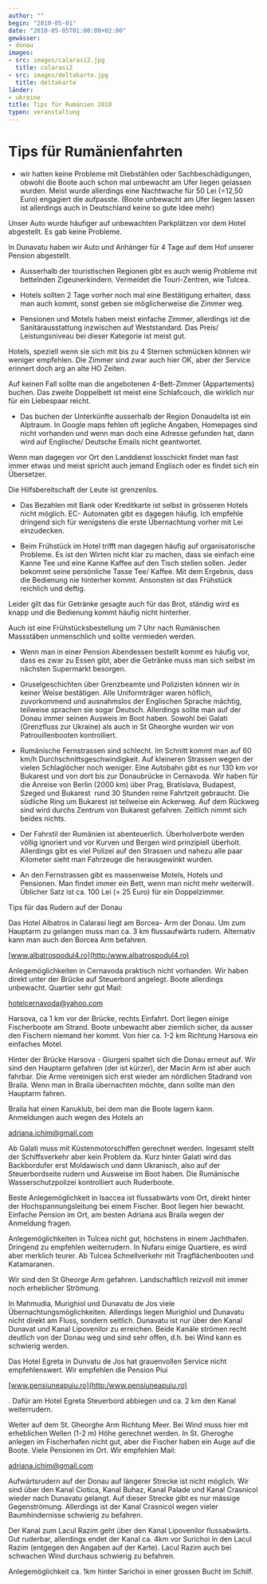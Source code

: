 ```yaml
---
author: ""
begin: "2010-05-01"
date: "2010-05-05T01:00:00+02:00"
gewässer:
- donau
images:
- src: images/calarasi2.jpg
  title: calarasi2
- src: images/deltakarte.jpg
  title: deltakarte
länder:
- ukraine
title: Tips für Rumänien 2010
typen: veranstaltung
---
```


# Tips für Rumänienfahrten


- wir hatten keine Probleme mit Diebstählen oder Sachbeschädigungen, obwohl die Boote auch schon mal unbewacht am Ufer liegen gelassen wurden. Meist wurde allerdings eine Nachtwache für 50 Lei (=12,50 Euro) engagiert die aufpasste. (Boote unbewacht am Ufer liegen lassen ist allerdings auch in Deutschland keine so gute Idee mehr)

Unser Auto wurde häufiger auf unbewachten Parkplätzen vor dem Hotel abgestellt. Es gab keine Probleme.

In Dunavatu haben wir Auto und Anhänger für 4 Tage auf dem Hof unserer Pension abgestellt.

- Ausserhalb der touristischen Regionen gibt es auch wenig Probleme mit bettelnden Zigeunerkindern. Vermeidet die Touri-Zentren, wie Tulcea.

- Hotels sollten 2 Tage vorher noch mal eine Bestätigung erhalten, dass man auch kommt, sonst geben sie möglicherweise die Zimmer weg.

- Pensionen und Motels haben meist einfache Zimmer, allerdings ist die Sanitärausstattung inzwischen auf Weststandard. Das Preis/ Leistungsniveau bei dieser Kategorie ist meist gut.

Hotels, speziell wenn sie sich mit bis zu 4 Sternen schmücken können wir weniger empfehlen. Die Zimmer sind zwar auch hier OK, aber der Service erinnert doch arg an alte HO Zeiten.

Auf keinen Fall sollte man die angebotenen 4-Bett-Zimmer (Appartements) buchen. Das zweite Doppelbett ist meist eine Schlafcouch, die wirklich nur für ein Liebespaar reicht.

- Das buchen der Unterkünfte ausserhalb der Region Donaudelta ist ein Alptraum. In Google maps fehlen oft jegliche Angaben, Homepages sind nicht vorhanden und wenn man doch eine Adresse gefunden hat, dann wird auf Englische/ Deutsche Emails nicht geantwortet.

Wenn man dagegen vor Ort den Landdienst losschickt findet man fast immer etwas und meist spricht auch jemand Englisch oder es findet sich ein Übersetzer.

Die Hilfsbereitschaft der Leute ist grenzenlos.

- Das Bezahlen mit Bank oder Kreditkarte ist selbst in grösseren Hotels nicht möglich. EC- Automaten gibt es dagegen häufig. Ich empfehle dringend sich für wenigstens die erste Übernachtung vorher mit Lei einzudecken.

- Beim Frühstück im Hotel trifft man dagegen häufig auf organisatorische Probleme. Es ist den Wirten nicht klar zu machen, dass sie einfach eine Kanne Tee und eine Kanne Kaffee auf den Tisch stellen sollen. Jeder bekommt seine persönliche Tasse Tee/ Kaffee. Mit dem Ergebnis, dass die Bedienung nie hinterher kommt. Ansonsten ist das Frühstück reichlich und deftig.

Leider gilt das für Getränke gesagte auch für das Brot, ständig wird es knapp und die Bedienung kommt häufig nicht hinterher.

Auch ist eine Frühstücksbestellung um 7 Uhr nach Rumänischen Massstäben unmenschlich und sollte vermieden werden.

- Wenn man in einer Pension Abendessen bestellt kommt es häufig vor, dass es zwar zu Essen gibt, aber die Getränke muss man sich selbst im nächsten Supermarkt besorgen.

- Gruselgeschichten über Grenzbeamte und Polizisten können wir in keiner Weise bestätigen. Alle Uniformträger waren höflich, zuvorkommend und ausnahmslos der Englischen Sprache mächtig, teilweise sprachen sie sogar Deutsch. Allerdings sollte man auf der Donau immer seinen Ausweis im Boot haben. Sowohl bei Galati (Grenzfluss zur Ukraine) als auch in St Gheorghe wurden wir von Patrouillenbooten kontrolliert.

- Rumänische Fernstrassen sind schlecht. Im Schnitt kommt man auf 60 km/h Durchschnittsgeschwindigkeit. Auf kleineren Strassen wegen der vielen Schlaglöcher noch weniger. Eine Autobahn gibt es nur 130 km vor Bukarest und von dort bis zur Donaubrücke in Cernavoda. Wir haben für die Anreise von Berlin (2000 km) über Prag, Bratislava, Budapest, Szeged und Bukarest  rund 30 Stunden reine Fahrtzeit gebraucht. Die südliche Ring um Bukarest ist teilweise ein Ackerweg. Auf dem Rückweg sind wird durchs Zentrum von Bukarest gefahren. Zeitlich nimmt sich beides nichts.

- Der Fahrstil der Rumänien ist abenteuerlich. Überholverbote werden völlig ignoriert und vor Kurven und Bergen wird prinzipiell überholt. Allerdings gibt es viel Polizei auf den Strassen und nahezu alle paar Kilometer sieht man Fahrzeuge die herausgewinkt wurden.

- An den Fernstrassen gibt es massenweise Motels, Hotels und Pensionen. Man findet immer ein Bett, wenn man nicht mehr weiterwill. Üblicher Satz ist ca. 100 Lei (= 25 Euro) für ein Doppelzimmer.

Tips für das Rudern auf der Donau

Das Hotel Albatros in Calarasi liegt am Borcea- Arm der Donau. Um zum Hauptarm zu gelangen muss man ca. 3 km flussaufwärts rudern. Alternativ kann man auch den Borcea Arm befahren.

[www.albatrospodul4.ro](http:/www.albatrospodul4.ro)

Anlegemöglichkeiten in Cernavoda praktisch nicht vorhanden. Wir haben direkt unter der Brücke auf Steuerbord angelegt. Boote allerdings unbewacht. Quartier sehr gut Mail:

hotelcernavoda@yahoo.com

Harsova, ca 1 km vor der Brücke, rechts Einfahrt. Dort liegen einige Fischerboote am Strand. Boote unbewacht aber ziemlich sicher, da ausser den Fischern niemand her kommt. Von hier ca. 1-2 km Richtung Harsova ein einfaches Motel.

Hinter der Brücke Harsova - Giurgeni spaltet sich die Donau erneut auf. Wir sind den Hauptarm gefahren (der ist kürzer), der Macin Arm ist aber auch fahrbar. Die Arme vereinigen sich erst wieder am nördlichen Stadrand von Braila. Wenn man in Braila übernachten möchte, dann sollte man den Hauptarm fahren.

Braila hat einen Kanuklub, bei dem man die Boote lagern kann. Anmeldungen auch wegen des Hotels an

adriana.ichim@gmail.com

Ab Galati muss mit Küstenmotorschiffen gerechnet werden. Ingesamt stellt der Schiffsverkehr aber kein Problem da. Kurz hinter Galati wird das Backbordufer erst Moldawisch und dann Ukranisch, also auf der Steuerbordseite rudern und Ausweise im Boot haben. Die Rumänische Wasserschutzpolizei kontrolliert auch Ruderboote.

Beste Anlegemöglichkeit in Isaccea ist flussabwärts vom Ort, direkt hinter der Hochspannungsleitung bei einem Fischer. Boot liegen hier bewacht. Einfache Pension im Ort, am besten Adriana aus Braila wegen der Anmeldung fragen.

Anlegemöglichkeiten in Tulcea nicht gut, höchstens in einem Jachthafen. Dringend zu empfehlen weiterrudern. In Nufaru einige Quartiere, es wird aber merklich teurer. Ab Tulcea Schnellverkehr mit Tragflächenbooten und Katamaranen.

Wir sind den St Gheorge Arm gefahren. Landschaftlich reizvoll mit immer noch erheblicher Strömung.

In Mahmudia, Murighiol und Dunavatu de Jos viele Übernachtungsmöglichkeiten. Allerdings liegen Murighiol und Dunavatu nicht direkt am Fluss, sondern seitlich. Dunavatu ist nur über den Kanal Dunavat und Kanal Lipovenilor zu erreichen. Beide Kanäle strömen recht deutlich von der Donau weg und sind sehr offen, d.h. bei Wind kann es schwierig werden.

Das Hotel Egreta in Dunvatu de Jos hat grauenvollen Service nicht empfehlenswert. Wir empfehlen die Pension Piui

[www.pensiuneapuiu.ro](http:/www.pensiuneapuiu.ro)

. Dafür am Hotel Egreta Steuerbord abbiegen und ca. 2 km den Kanal weiterrudern.

Weiter auf dem St. Gheorghe Arm Richtung Meer. Bei Wind muss hier mit erheblichen Wellen (1-2 m) Höhe gerechnet werden. In St. Gheroghe anlegen im Fischerhafen nicht gut, aber die Fischer haben ein Auge auf die Boote. Viele Pensionen im Ort. Wir empfehlen Mail:

adriana.ichim@gmail.com

Aufwärtsrudern auf der Donau auf längerer Strecke ist nicht möglich. Wir sind über den Kanal Ciotica, Kanal Buhaz, Kanal Palade und Kanal Crasnicol wieder nach Dunavatu gelangt. Auf dieser Strecke gibt es nur mässige Gegenströmung. Allerdings ist der Kanal Crasnicol wegen vieler Baumhindernisse schwierig zu befahren.

Der Kanal zum Lacul Razim geht über den Kanal Lipovenilor flussabwärts. Gut ruderbar, allerdings endet der Kanal ca. 4km vor Surichoi in den Lacul Razim (entgegen den Angaben auf der Karte). Lacul Razim auch bei schwachen Wind durchaus schwierig zu befahren.

Anlegemöglichkeit ca. 1km hinter Sarichoi in einer grossen Bucht im Schilf.
